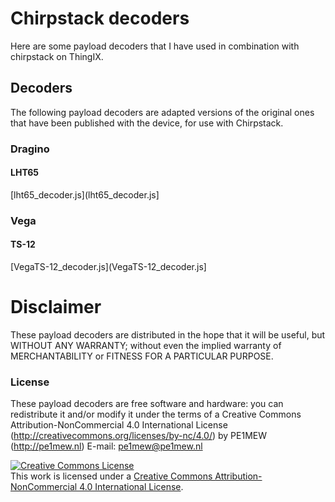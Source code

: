 # Chirpstack decoders
Here are some payload decoders that I have used in combination with chirpstack on ThingIX.

## Decoders
The following payload decoders are adapted versions of the original ones that have been published with the device, for use with Chirpstack.

### Dragino

#### LHT65
[lht65_decoder.js](lht65_decoder.js]

### Vega

#### TS-12
[VegaTS-12_decoder.js](VegaTS-12_decoder.js]

# Disclaimer
These payload decoders are distributed in the hope that it will be useful, but WITHOUT ANY WARRANTY; without even the 
implied warranty of MERCHANTABILITY or FITNESS FOR A PARTICULAR PURPOSE.
  
### License
These payload decoders are free software and hardware: 
you can redistribute it and/or modify it under the terms of a Creative Commons Attribution-NonCommercial 4.0 International License (http://creativecommons.org/licenses/by-nc/4.0/) by PE1MEW (http://pe1mew.nl) E-mail: pe1mew@pe1mew.nl

<a rel="license" href="http://creativecommons.org/licenses/by-nc/4.0/"><img alt="Creative Commons License" style="border-width:0" src="https://i.creativecommons.org/l/by-nc/4.0/88x31.png" /></a><br />This work is licensed under a <a rel="license" href="http://creativecommons.org/licenses/by-nc/4.0/">Creative Commons Attribution-NonCommercial 4.0 International License</a>.
